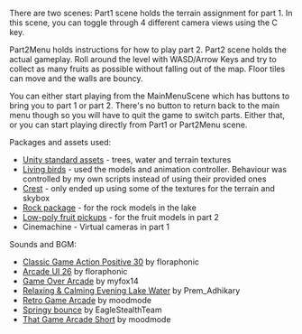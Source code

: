 ﻿There are two scenes: Part1 scene holds the terrain assignment for part 1. In this scene, you can
toggle through 4 different camera views using the C key.

Part2Menu holds instructions for how to play part 2. Part2 scene holds the actual gameplay. Roll
around the level with WASD/Arrow Keys and try to collect as many fruits as possible without falling
out of the map. Floor tiles can move and the walls are bouncy.

You can either start playing from the MainMenuScene which has buttons to bring you to part 1 or part 2.
There's no button to return back to the main menu though so you will have to quit the game to switch parts.
Either that, or you can start playing directly from Part1 or Part2Menu scene.

Packages and assets used:
* [Unity standard assets](https://github.com/anuflo/Unity-Standard-Assets) - trees, water and terrain textures
* [Living birds](https://assetstore.unity.com/packages/3d/characters/animals/birds/living-birds-15649) - used the models and animation controller. Behaviour was controlled by my own scripts instead of using their provided ones
* [Crest](https://github.com/wave-harmonic/crest) - only ended up using some of the textures for the terrain and skybox
* [Rock package](https://assetstore.unity.com/packages/3d/props/exterior/rock-package-118182) - for the rock models in the lake 
* [Low-poly fruit pickups](https://assetstore.unity.com/packages/3d/props/food/low-poly-fruit-pickups-98135) - for the fruit models in part 2
* Cinemachine - Virtual cameras in part 1

Sounds and BGM:
* [Classic Game Action Positive 30](https://pixabay.com/sound-effects/classic-game-action-positive-30-224562/) by floraphonic 
* [Arcade UI 26](https://pixabay.com/sound-effects/arcade-ui-26-229495/) by floraphonic 
* [Game Over Arcade](https://pixabay.com/sound-effects/game-over-arcade-6435/) by myfox14 
* [Relaxing & Calming Evening Lake Water](https://pixabay.com/sound-effects/relaxing-amp-calming-evening-lake-water-176820/) by Prem_Adhikary 
* [Retro Game Arcade](https://pixabay.com/music/video-games-retro-game-arcade-236133/) by moodmode 
* [Springy bounce](https://pixabay.com/sound-effects/springy-bounce-86214/) by EagleStealthTeam 
* [That Game Arcade Short](https://pixabay.com/music/video-games-that-game-arcade-short-236108/) by moodmode 
